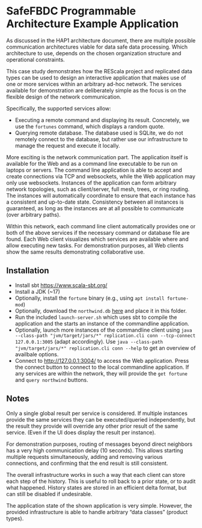 # SafeFBDC Programmable Architecture Example Application

As discussed in the HAP1 architecture document, there are multiple possible communication architectures viable for data safe data processing. Which architecture to use, depends on the chosen organization structure and operational constraints.

This case study demonstrates how the REScala project and replicated data types can be used to design an interactive application that makes use of one or more services within an arbitrary ad-hoc network. The services available for demonstration are deliberately simple as the focus is on the flexible design of the network communication.

Specifically, the supported services allow:
* Executing a remote command and displaying its result.
  Concretely, we use the `fortunes` command, which displays a random quote.
* Querying remote database. The database used is SQLite, we do not remotely connect to the database, but rather use our infrastructure to manage the request and execute it locally.

More exciting is the network communication part. The application itself is available for the Web and as a command line executable to be run on laptops or servers. The command line application is able to accept and create connections via TCP and websockets, while the Web application may only use websockets. Instances of the application can form arbitrary network topologies, such as client/server, full mesh, trees, or ring routing. The instances will automatically coordinate to ensure that each instance has a consistent and up-to-date state. Consistency between all instances is guaranteed, as long as the instances are at all possible to communicate (over arbitrary paths).

Within this network, each command line client automatically provides one or both of the above services if the necessary command or database file are found. Each Web client visualizes which services are available where and allow executing new tasks. For demonstration purposes, all Web clients show the same results demonstrating collaborative use.

## Installation

* Install sbt https://www.scala-sbt.org/
* Install a JDK (~17)
* Optionally, install the `fortune` binary (e.g., using `apt install fortune-mod`)
* Optionally, download the `northwind.db` [here](https://github.com/jpwhite3/northwind-SQLite3) and place it in this folder.
* Run the included `launch-server.sh` which uses sbt to compile the application and the starts an instance of the commandline application.
* Optionally, launch more instances of the commandline client using `java --class-path "jvm/target/jars/*" replication.cli conn --tcp-connect 127.0.0.1:3005` (adapt accordingly).
  Use `java --class-path "jvm/target/jars/*" replication.cli conn --help` to get an overview of availbale options.
* Connect to http://127.0.0.1:3004/ to access the Web application. Press the connect button to connect to the local commandline application. If any services are within the network, they will provide the `get fortune` and `query northwind` buttons.

## Notes

Only a single global result per service is considered. If multiple instances provide the same services they can be executed/queried independently, but the result they provide will override any other prior result of the same service. (Even if the UI does display the result per instance).

For demonstration purposes, routing of messages beyond direct neighbors has a very high communication delay (10 seconds). This allows starting multiple requests simultaneously, adding and removing various connections, and confirming that the end result is still consistent.

The overall infrastructure works in such a way that each client can store each step of the history. This is useful to roll back to a prior state, or to audit what happened. History states are stored in an efficient delta format, but can still be disabled if undesirable.

The application state of the shown application is very simple. However, the provided infrastructure is able to handle arbitrary “data classes” (product types).




